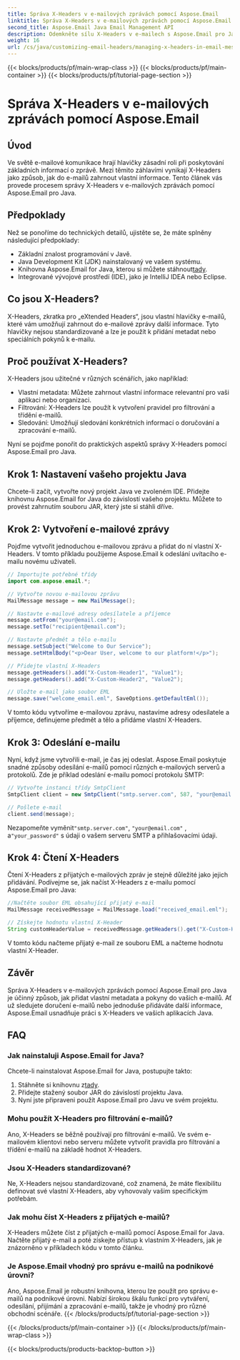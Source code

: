 ```yaml
---
title: Správa X-Headers v e-mailových zprávách pomocí Aspose.Email
linktitle: Správa X-Headers v e-mailových zprávách pomocí Aspose.Email
second_title: Aspose.Email Java Email Management API
description: Odemkněte sílu X-Headers v e-mailech s Aspose.Email pro Java. Naučte se spravovat vlastní metadata a vylepšit zpracování e-mailů.
weight: 16
url: /cs/java/customizing-email-headers/managing-x-headers-in-email-messages/
---
```


{{< blocks/products/pf/main-wrap-class >}}
{{< blocks/products/pf/main-container >}}
{{< blocks/products/pf/tutorial-page-section >}}

# Správa X-Headers v e-mailových zprávách pomocí Aspose.Email


## Úvod

Ve světě e-mailové komunikace hrají hlavičky zásadní roli při poskytování základních informací o zprávě. Mezi těmito záhlavími vynikají X-Headers jako způsob, jak do e-mailů zahrnout vlastní informace. Tento článek vás provede procesem správy X-Headers v e-mailových zprávách pomocí Aspose.Email pro Java.

## Předpoklady

Než se ponoříme do technických detailů, ujistěte se, že máte splněny následující předpoklady:

- Základní znalost programování v Javě.
- Java Development Kit (JDK) nainstalovaný ve vašem systému.
-  Knihovna Aspose.Email for Java, kterou si můžete stáhnout[tady](https://releases.aspose.com/email/java/).
- Integrované vývojové prostředí (IDE), jako je IntelliJ IDEA nebo Eclipse.

## Co jsou X-Headers?

X-Headers, zkratka pro „eXtended Headers“, jsou vlastní hlavičky e-mailů, které vám umožňují zahrnout do e-mailové zprávy další informace. Tyto hlavičky nejsou standardizované a lze je použít k přidání metadat nebo speciálních pokynů k e-mailu.

## Proč používat X-Headers?

X-Headers jsou užitečné v různých scénářích, jako například:

- Vlastní metadata: Můžete zahrnout vlastní informace relevantní pro vaši aplikaci nebo organizaci.
- Filtrování: X-Headers lze použít k vytvoření pravidel pro filtrování a třídění e-mailů.
- Sledování: Umožňují sledování konkrétních informací o doručování a zpracování e-mailů.

Nyní se pojďme ponořit do praktických aspektů správy X-Headers pomocí Aspose.Email pro Java.

## Krok 1: Nastavení vašeho projektu Java

Chcete-li začít, vytvořte nový projekt Java ve zvoleném IDE. Přidejte knihovnu Aspose.Email for Java do závislostí vašeho projektu. Můžete to provést zahrnutím souboru JAR, který jste si stáhli dříve.

## Krok 2: Vytvoření e-mailové zprávy

Pojďme vytvořit jednoduchou e-mailovou zprávu a přidat do ní vlastní X-Headers. V tomto příkladu použijeme Aspose.Email k odeslání uvítacího e-mailu novému uživateli.

```java
// Importujte potřebné třídy
import com.aspose.email.*;

// Vytvořte novou e-mailovou zprávu
MailMessage message = new MailMessage();

// Nastavte e-mailové adresy odesílatele a příjemce
message.setFrom("your@email.com");
message.setTo("recipient@email.com");

// Nastavte předmět a tělo e-mailu
message.setSubject("Welcome to Our Service");
message.setHtmlBody("<p>Dear User, welcome to our platform!</p>");

// Přidejte vlastní X-Headers
message.getHeaders().add("X-Custom-Header1", "Value1");
message.getHeaders().add("X-Custom-Header2", "Value2");

// Uložte e-mail jako soubor EML
message.save("welcome_email.eml", SaveOptions.getDefaultEml());
```

V tomto kódu vytvoříme e-mailovou zprávu, nastavíme adresy odesílatele a příjemce, definujeme předmět a tělo a přidáme vlastní X-Headers.

## Krok 3: Odeslání e-mailu

Nyní, když jsme vytvořili e-mail, je čas jej odeslat. Aspose.Email poskytuje snadné způsoby odesílání e-mailů pomocí různých e-mailových serverů a protokolů. Zde je příklad odeslání e-mailu pomocí protokolu SMTP:

```java
// Vytvořte instanci třídy SmtpClient
SmtpClient client = new SmtpClient("smtp.server.com", 587, "your@email.com", "your_password");

// Pošlete e-mail
client.send(message);
```

 Nezapomeňte vyměnit`"smtp.server.com"`, `"your@email.com"` , a`"your_password"` s údaji o vašem serveru SMTP a přihlašovacími údaji.

## Krok 4: Čtení X-Headers

Čtení X-Headers z přijatých e-mailových zpráv je stejně důležité jako jejich přidávání. Podívejme se, jak načíst X-Headers z e-mailu pomocí Aspose.Email pro Java:

```java
//Načtěte soubor EML obsahující přijatý e-mail
MailMessage receivedMessage = MailMessage.load("received_email.eml");

// Získejte hodnotu vlastní X-Header
String customHeaderValue = receivedMessage.getHeaders().get("X-Custom-Header1");
```

V tomto kódu načteme přijatý e-mail ze souboru EML a načteme hodnotu vlastní X-Header.

## Závěr

Správa X-Headers v e-mailových zprávách pomocí Aspose.Email pro Java je účinný způsob, jak přidat vlastní metadata a pokyny do vašich e-mailů. Ať už sledujete doručení e-mailů nebo jednoduše přidáváte další informace, Aspose.Email usnadňuje práci s X-Headers ve vašich aplikacích Java.

## FAQ

### Jak nainstaluji Aspose.Email for Java?

Chcete-li nainstalovat Aspose.Email for Java, postupujte takto:
1.  Stáhněte si knihovnu z[tady](https://releases.aspose.com/email/java/).
2. Přidejte stažený soubor JAR do závislostí projektu Java.
3. Nyní jste připraveni použít Aspose.Email pro Javu ve svém projektu.

### Mohu použít X-Headers pro filtrování e-mailů?

Ano, X-Headers se běžně používají pro filtrování e-mailů. Ve svém e-mailovém klientovi nebo serveru můžete vytvořit pravidla pro filtrování a třídění e-mailů na základě hodnot X-Headers.

### Jsou X-Headers standardizované?

Ne, X-Headers nejsou standardizované, což znamená, že máte flexibilitu definovat své vlastní X-Headers, aby vyhovovaly vašim specifickým potřebám.

### Jak mohu číst X-Headers z přijatých e-mailů?

X-Headers můžete číst z přijatých e-mailů pomocí Aspose.Email for Java. Načtěte přijatý e-mail a poté získejte přístup k vlastním X-Headers, jak je znázorněno v příkladech kódu v tomto článku.

### Je Aspose.Email vhodný pro správu e-mailů na podnikové úrovni?

Ano, Aspose.Email je robustní knihovna, kterou lze použít pro správu e-mailů na podnikové úrovni. Nabízí širokou škálu funkcí pro vytváření, odesílání, přijímání a zpracování e-mailů, takže je vhodný pro různé obchodní scénáře.
{{< /blocks/products/pf/tutorial-page-section >}}

{{< /blocks/products/pf/main-container >}}
{{< /blocks/products/pf/main-wrap-class >}}

{{< blocks/products/products-backtop-button >}}

